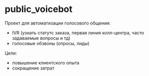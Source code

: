 # public_voicebot
Проект для автоматизации голосового общения:
 - IVR (узнать статутс заказа, первая линия колл-центра, часто задаваемые вопросы и тд) 
 - голосовые обзвоны (опросы, лиды) 

Цели:
- повышение клиентского опыта
- сокращение затрат 

